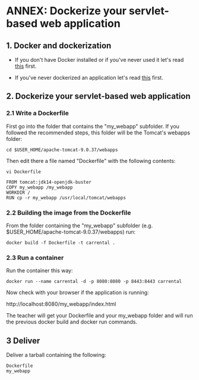 # ANNEX: Dockerize your servlet-based web application

## 1. Docker and dockerization

* If you don't have Docker installed or if you've never used it let's read [this](./../../docker.md) first.

* If you've never dockerized an application let's read [this](./../../dockerization.md) first.

## 2. Dockerize your servlet-based web application

### 2.1 Write a Dockerfile

First go into the folder that contains the "my_webapp" subfolder. If you followed the recommended steps, this folder will be the Tomcat's webapps folder:

    cd $USER_HOME/apache-tomcat-9.0.37/webapps

Then edit there a file named "Dockerfile" with the following contents:

	vi Dockerfile

    FROM tomcat:jdk14-openjdk-buster
	COPY my_webapp /my_webapp
	WORKDIR /
	RUN cp -r my_webapp /usr/local/tomcat/webapps

### 2.2 Building the image from the Dockerfile

From the folder containing the "my_webapp" subfolder (e.g. $USER_HOME/apache-tomcat-9.0.37/webapps) run:

	docker build -f Dockerfile -t carrental .

### 2.3 Run a container

Run the container this way:

	docker run --name carrental -d -p 8080:8080 -p 8443:8443 carrental

Now check with your browser if the application is running: 

http://localhost:8080/my_webapp/index.html

The teacher will get your Dockerfile and your my_webapp folder and will run the previous docker build and docker run commands.

## 3 Deliver

Deliver a tarball containing the following:

	Dockerfile
	my_webapp


